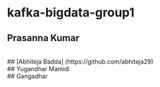 # kafka-bigdata-group1
## Prasanna Kumar
<br/>
## [Abhiteja Badda] (https://github.com/abhiteja29)
<br/>
## Yugandhar Mamidi
<br/>
## Gangadhar
